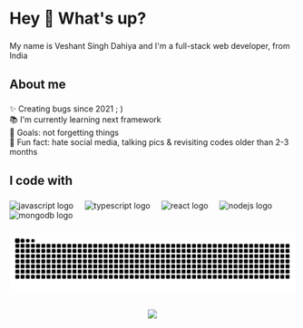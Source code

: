 <h1 align="left">Hey 👋 What's up?</h1>

###

<p align="left">My name is Veshant Singh Dahiya and I'm a full-stack web developer, from India</p>

###

<h2 align="left">About me</h2>

###

<p align="left">✨ Creating bugs since 2021 ; )<br>📚 I'm currently learning next framework<br>🎯 Goals: not forgetting things<br>🎲 Fun fact: hate social media, talking pics & revisiting codes older than 2-3 months</p>

###

<h2 align="left">I code with</h2>

###

<div align="left">
  <img src="https://cdn.jsdelivr.net/gh/devicons/devicon/icons/javascript/javascript-original.svg" height="40" alt="javascript logo"  />
  <img width="12" />
  <img src="https://cdn.jsdelivr.net/gh/devicons/devicon/icons/typescript/typescript-original.svg" height="40" alt="typescript logo"  />
  <img width="12" />
  <img src="https://cdn.jsdelivr.net/gh/devicons/devicon/icons/react/react-original.svg" height="40" alt="react logo"  />
  <img width="12" />
  <img src="https://cdn.jsdelivr.net/gh/devicons/devicon/icons/nodejs/nodejs-original.svg" height="40" alt="nodejs logo"  />
  <img width="12" />
  <img src="https://cdn.jsdelivr.net/gh/devicons/devicon/icons/mongodb/mongodb-original.svg" height="40" alt="mongodb logo"  />
</div>

###

<img src="https://raw.githubusercontent.com/xcress/xcress/output/snake.svg" alt="Snake animation" />

###

<div align="center">
  <img src="https://profile-counter.glitch.me/xcress/count.svg?"  />
</div>

###
